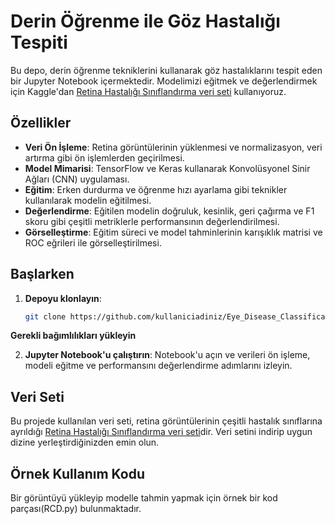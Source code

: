 # Derin Öğrenme ile Göz Hastalığı Tespiti

Bu depo, derin öğrenme tekniklerini kullanarak göz hastalıklarını tespit eden bir Jupyter Notebook içermektedir. Modelimizi eğitmek ve değerlendirmek için Kaggle'dan [Retina Hastalığı Sınıflandırma veri seti](https://www.kaggle.com/datasets/andrewmvd/retinal-disease-classification/) kullanıyoruz.

## Özellikler

- **Veri Ön İşleme**: Retina görüntülerinin yüklenmesi ve normalizasyon, veri artırma gibi ön işlemlerden geçirilmesi.
- **Model Mimarisi**: TensorFlow ve Keras kullanarak Konvolüsyonel Sinir Ağları (CNN) uygulaması.
- **Eğitim**: Erken durdurma ve öğrenme hızı ayarlama gibi teknikler kullanılarak modelin eğitilmesi.
- **Değerlendirme**: Eğitilen modelin doğruluk, kesinlik, geri çağırma ve F1 skoru gibi çeşitli metriklerle performansının değerlendirilmesi.
- **Görselleştirme**: Eğitim süreci ve model tahminlerinin karışıklık matrisi ve ROC eğrileri ile görselleştirilmesi.

## Başlarken

1. **Depoyu klonlayın**:
    ```bash
    git clone https://github.com/kullaniciadiniz/Eye_Disease_Classification.git
    ```
**Gerekli bağımlılıkları yükleyin**

2. **Jupyter Notebook'u çalıştırın**:
    Notebook'u açın ve verileri ön işleme, modeli eğitme ve performansını değerlendirme adımlarını izleyin.

## Veri Seti

Bu projede kullanılan veri seti, retina görüntülerinin çeşitli hastalık sınıflarına ayrıldığı [Retina Hastalığı Sınıflandırma veri seti](https://www.kaggle.com/datasets/andrewmvd/retinal-disease-classification/)dir. Veri setini indirip uygun dizine yerleştirdiğinizden emin olun.

## Örnek Kullanım Kodu

Bir görüntüyü yükleyip modelle tahmin yapmak için örnek bir kod parçası(RCD.py) bulunmaktadır.
